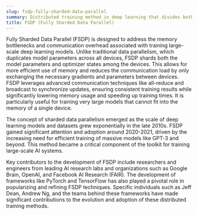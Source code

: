 ```yaml
---
slug: fsdp-fully-sharded-data-parallel
summary: Distributed training method in deep learning that divides both model parameters and optimizer states across multiple devices to improve efficiency and scalability.
title: FSDP (Fully Sharded Data Parallel)
---
```


Fully Sharded Data Parallel (FSDP) is designed to address the memory bottlenecks and communication overhead associated with training large-scale deep learning models. Unlike traditional data parallelism, which duplicates model parameters across all devices, FSDP shards both the model parameters and optimizer states among the devices. This allows for more efficient use of memory and reduces the communication load by only exchanging the necessary gradients and parameters between devices. FSDP leverages advanced communication techniques like all-reduce and broadcast to synchronize updates, ensuring consistent training results while significantly lowering memory usage and speeding up training times. It is particularly useful for training very large models that cannot fit into the memory of a single device.

The concept of sharded data parallelism emerged as the scale of deep learning models and datasets grew exponentially in the late 2010s. FSDP gained significant attention and adoption around 2020-2021, driven by the increasing need for efficient training of massive models like GPT-3 and beyond. This method became a critical component of the toolkit for training large-scale AI systems.

Key contributors to the development of FSDP include researchers and engineers from leading AI research labs and organizations such as Google Brain, OpenAI, and Facebook AI Research (FAIR). The development of frameworks like PyTorch and TensorFlow has also played a pivotal role in popularizing and refining FSDP techniques. Specific individuals such as Jeff Dean, Andrew Ng, and the teams behind these frameworks have made significant contributions to the evolution and adoption of these distributed training methods.